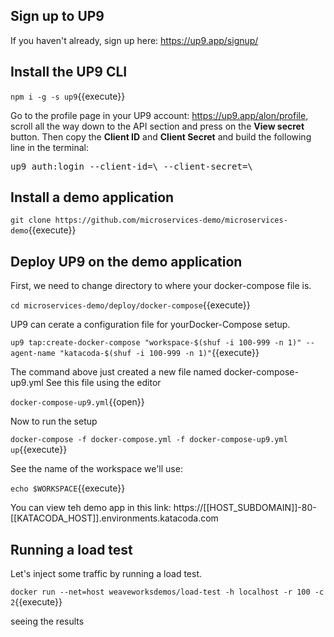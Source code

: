 ## Sign up to UP9
If you haven't already, sign up here: https://up9.app/signup/

## Install the UP9 CLI
`npm i -g -s up9`{{execute}}

Go to the profile page in your UP9 account: https://up9.app/alon/profile, scroll all the way down to the API section and press on the **View secret** button.
Then copy the **Client ID** and **Client Secret** and build the following line in the terminal:
<pre>up9 auth:login --client-id=\<Client ID\> --client-secret=\<lient Secret\></pre>

## Install a demo application
`git clone https://github.com/microservices-demo/microservices-demo`{{execute}}

## Deploy UP9 on the demo application

First, we need to change directory to where your docker-compose file is.

`cd microservices-demo/deploy/docker-compose`{{execute}}

UP9 can cerate a configuration file for yourDocker-Compose setup. 

`up9 tap:create-docker-compose "workspace-$(shuf -i 100-999 -n 1)" --agent-name "katacoda-$(shuf -i 100-999 -n 1)"`{{execute}}

The command above just created a new file named docker-compose-up9.yml
See this file using the editor

`docker-compose-up9.yml`{{open}}

Now to run the setup 

`docker-compose -f docker-compose.yml -f docker-compose-up9.yml up`{{execute}}

See the name of the workspace we'll use: 

`echo $WORKSPACE`{{execute}}

You can view teh demo app in this link: https://[[HOST_SUBDOMAIN]]-80-[[KATACODA_HOST]].environments.katacoda.com

## Running a load test

Let's inject some traffic by running a load test.

`docker run --net=host weaveworksdemos/load-test -h localhost -r 100 -c 2`{{execute}}



seeing the results


